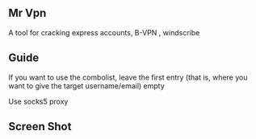 ## Mr Vpn

A tool for cracking express accounts, B-VPN , windscribe

## Guide 
If you want to use the combolist, leave the first entry (that is, where you want to give the target username/email) empty 

 Use socks5 proxy 

 ## Screen Shot

